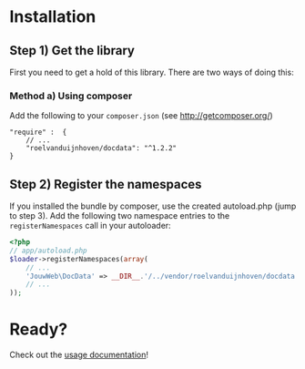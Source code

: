 # Installation

## Step 1) Get the library

First you need to get a hold of this library. There are two ways of doing this:


### Method a) Using composer

Add the following to your ``composer.json`` (see http://getcomposer.org/)

    "require" :  {
        // ...
        "roelvanduijnhoven/docdata": "^1.2.2"
    }

## Step 2) Register the namespaces

If you installed the bundle by composer, use the created autoload.php  (jump to step 3).
Add the following two namespace entries to the `registerNamespaces` call in your autoloader:

``` php
<?php
// app/autoload.php
$loader->registerNamespaces(array(
    // ...
    'JouwWeb\DocData' => __DIR__.'/../vendor/roelvanduijnhoven/docdata',
    // ...
));
```

# Ready?

Check out the [usage documentation](usage.md)!
